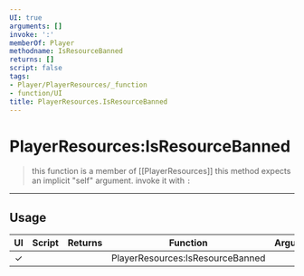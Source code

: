 ```yaml
---
UI: true
arguments: []
invoke: ':'
memberOf: Player
methodname: IsResourceBanned
returns: []
script: false
tags:
- Player/PlayerResources/_function
- function/UI
title: PlayerResources.IsResourceBanned
---
```

# PlayerResources:IsResourceBanned
> this function is a member of [[PlayerResources]]
> this method expects an implicit "self" argument. invoke it with `:`
-----
## Usage
|  UI | Script | Returns | Function | Arguments |
|:---:|:------:|-------:|:--------:|:---------|
|✓| ||PlayerResources:IsResourceBanned||
